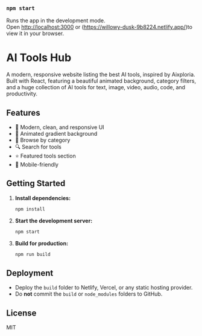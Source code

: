 ### `npm start`

Runs the app in the development mode.\
Open [http://localhost:3000](http://localhost:3000) or (https://willowy-dusk-9b8224.netlify.app/)to view it in your browser.


# AI Tools Hub

A modern, responsive website listing the best AI tools, inspired by Aixploria. Built with React, featuring a beautiful animated background, category filters, and a huge collection of AI tools for text, image, video, audio, code, and productivity.

## Features
- 🚀 Modern, clean, and responsive UI
- 🌈 Animated gradient background
- 🧩 Browse by category
- 🔍 Search for tools
- ⭐ Featured tools section
- 📱 Mobile-friendly

## Getting Started

1. **Install dependencies:**
   ```bash
   npm install
   ```
2. **Start the development server:**
   ```bash
   npm start
   ```
3. **Build for production:**
   ```bash
   npm run build
   ```

## Deployment
- Deploy the `build` folder to Netlify, Vercel, or any static hosting provider.
- Do **not** commit the `build` or `node_modules` folders to GitHub.

## License
MIT



